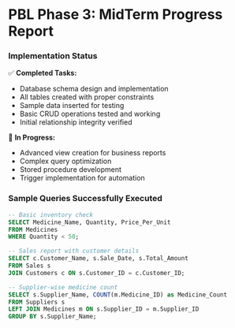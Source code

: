# PBL Phase 3: MidTerm Progress Report

### Implementation Status
✅ **Completed Tasks:**
- Database schema design and implementation
- All tables created with proper constraints
- Sample data inserted for testing
- Basic CRUD operations tested and working
- Initial relationship integrity verified

🔄 **In Progress:**
- Advanced view creation for business reports
- Complex query optimization
- Stored procedure development
- Trigger implementation for automation

### Sample Queries Successfully Executed
```sql
-- Basic inventory check
SELECT Medicine_Name, Quantity, Price_Per_Unit 
FROM Medicines 
WHERE Quantity < 50;

-- Sales report with customer details
SELECT c.Customer_Name, s.Sale_Date, s.Total_Amount
FROM Sales s
JOIN Customers c ON s.Customer_ID = c.Customer_ID;

-- Supplier-wise medicine count
SELECT s.Supplier_Name, COUNT(m.Medicine_ID) as Medicine_Count
FROM Suppliers s
LEFT JOIN Medicines m ON s.Supplier_ID = m.Supplier_ID
GROUP BY s.Supplier_Name;
